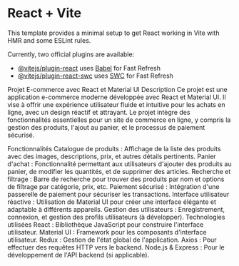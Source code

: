 # React + Vite

This template provides a minimal setup to get React working in Vite with HMR and some ESLint rules.

Currently, two official plugins are available:

- [@vitejs/plugin-react](https://github.com/vitejs/vite-plugin-react/blob/main/packages/plugin-react/README.md) uses [Babel](https://babeljs.io/) for Fast Refresh
- [@vitejs/plugin-react-swc](https://github.com/vitejs/vite-plugin-react-swc) uses [SWC](https://swc.rs/) for Fast Refresh

Projet E-commerce avec React et Material UI
Description
Ce projet est une application e-commerce moderne développée avec React et Material UI. Il vise à offrir une expérience utilisateur fluide et intuitive pour les achats en ligne, avec un design réactif et attrayant. Le projet intègre des fonctionnalités essentielles pour un site de commerce en ligne, y compris la gestion des produits, l'ajout au panier, et le processus de paiement sécurisé.

Fonctionnalités
Catalogue de produits : Affichage de la liste des produits avec des images, descriptions, prix, et autres détails pertinents.
Panier d'achat : Fonctionnalité permettant aux utilisateurs d'ajouter des produits au panier, de modifier les quantités, et de supprimer des articles.
Recherche et filtrage : Barre de recherche pour trouver des produits par nom et options de filtrage par catégorie, prix, etc.
Paiement sécurisé : Intégration d'une passerelle de paiement pour sécuriser les transactions.
Interface utilisateur réactive : Utilisation de Material UI pour créer une interface élégante et adaptable à différents appareils.
Gestion des utilisateurs : Enregistrement, connexion, et gestion des profils utilisateurs (à développer).
Technologies utilisées
React : Bibliothèque JavaScript pour construire l'interface utilisateur.
Material UI : Framework pour les composants d'interface utilisateur.
Redux : Gestion de l'état global de l'application.
Axios : Pour effectuer des requêtes HTTP vers le backend.
Node.js & Express : Pour le développement de l'API backend (si applicable).
